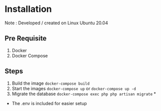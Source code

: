 # Installation
Note : Developed / created on Linux Ubuntu 20.04

## Pre Requisite
1. Docker
2. Docker Compose

## Steps
1. Build the image `docker-compose build`
2. Start the images `docker-compose up` or `docker-compose up -d`
3. Migrate the database `docker-compose exec php php artisan migrate` *
* The .env is included for easier setup
